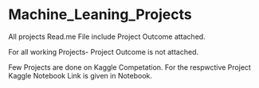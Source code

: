 # Machine_Leaning_Projects
 
All projects Read.me File include Project Outcome attached.

For all working Projects- Project Outcome is not attached.

Few Projects are done on Kaggle Competation. For the respwctive Project Kaggle Notebook Link is given in Notebook.